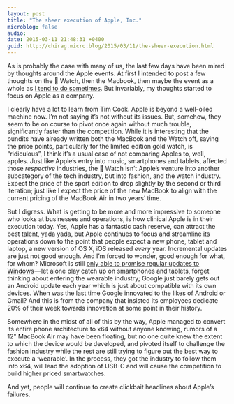 ```yaml
---
layout: post
title: "The sheer execution of Apple, Inc."
microblog: false
audio: 
date: 2015-03-11 21:48:31 +0400
guid: http://chirag.micro.blog/2015/03/11/the-sheer-execution.html
---
```

<p>As is probably the case with many of us, the last few days have been mired by thoughts around the Apple events. At first I intended to post a few thoughts on the  Watch, then the Macbook, then maybe the event as a whole as <a href="http://blog.chirag.biz/post/52694042971/cant-innovate-my-ass" target="_blank">I tend to do sometimes</a>. But invariably, my thoughts started to focus on Apple as a company.</p>
<p>I clearly have a lot to learn from Tim Cook. Apple is beyond a well-oiled machine now. I’m not saying it’s not without its issues. But, somehow, they seem to be on course to pivot once again without much trouble, significantly faster than the competition. While it is interesting that the pundits have already written both the MacBook and the Watch off, saying the price points, particularly for the limited edition gold watch, is “ridiculous”, I think it’s a usual case of not comparing Apples to, well, apples. Just like Apple’s entry into music, smartphones and tablets, affected those <em>respective</em> industries, the  Watch isn’t Apple’s venture into another subcategory of the tech industry, but into fashion, and the watch industry. Expect the price of the sport edition to drop slightly by the second or third iteration; just like I expect the price of the new MacBook to align with the current pricing of the MacBook Air in two years’ time.</p>
<p>But I digress. What is getting to be more and more impressive to someone who looks at businesses and operations, is how clinical Apple is in their execution today. Yes, Apple has a fantastic cash reserve, can attract the best talent, yada yada, but Apple continues to focus and streamline its operations down to the point that people expect a new phone, tablet and laptop, a new version of OS X, iOS released <em>every</em> year. Incremental updates are just not good enough. And I’m forced to wonder, good enough for what, for whom? Microsoft is still <a href="http://blogs.windows.com/bloggingwindows/2015/03/09/frequency-and-predictability-of-builds-for-windows-insiders/" target="_blank">only able to promise regular updates to Windows</a> — let alone play catch up on smartphones and tablets, forget thinking about entering the wearable industry; Google just barely gets out an Android update each year which is just about compatible with its own devices. When was the last time Google innovated to the likes of Android or Gmail? And this is from the company that insisted its employees dedicate 20% of their week towards innovation at some point in their history.</p>
<p>Somewhere in the midst of all of this by the way, Apple managed to convert its entire phone architecture to x64 without anyone knowing, rumors of a 12" MacBook Air may have been floating, but no one quite knew the extent to which the device would be developed, and pivoted itself to challenge the fashion industry while the rest are still trying to figure out the best way to execute a ‘wearable’. In the process, they got the industry to follow them into x64, will lead the adoption of USB-C and will cause the competition to build higher priced smartwatches.</p>
<p>And yet, people will continue to create clickbait headlines about Apple’s failures.</p>

